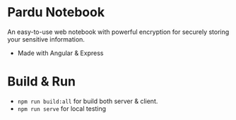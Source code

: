 # Pardu Notebook

An easy-to-use web notebook with powerful encryption for securely storing your sensitive information.

- Made with Angular & Express

# Build & Run
- `npm run build:all` for build both server & client.
- `npm run serve` for local testing
